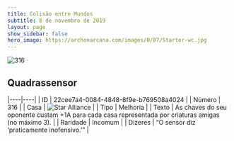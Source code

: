 ```yaml
---
title: Colisão entre Mundos
subtitle: 8 de novembro de 2019
layout: page
show_sidebar: false
hero_image: https://archonarcana.com/images/0/07/Starter-wc.jpg
---
```


![316](https://cdn.keyforgegame.com/media/card_front/pt/452_316_J9HR72CQXP2P_pt.png)

## Quadrassensor

|----|----|
| ID | 22cee7a4-0084-4848-8f9e-b769508a4024 |
| Número | 316 |
| Casa | ![Star Alliance](https://archonarcana.com/images/thumb/7/7d/Star_Alliance.png/22px-Star_Alliance.png "Aliança Estelar") |
| Tipo | Melhoria |
| Texto | As chaves do seu oponente custam +1A para cada casa representada por criaturas amigas (no máximo 3). |
| Raridade | Incomum |
| Dizeres | “O sensor diz ‘praticamente inofensivo.’” |
